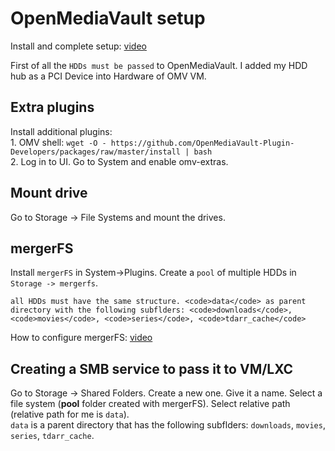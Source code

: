 # OpenMediaVault setup
<p align="left">
  Install and complete setup:  <a href="https://youtu.be/z5CqnmuqyHk?t=234">video</a>
</p>
<p align="left">
  First of all the <code>HDDs must be passed</code> to OpenMediaVault. I added my HDD hub as a PCI Device into Hardware of OMV VM.
</p>

## Extra plugins
<p align="left">
   Install additional plugins: </br>
  1. OMV shell: <code>wget -O - https://github.com/OpenMediaVault-Plugin-Developers/packages/raw/master/install | bash</code> </br>
  2. Log in to UI. Go to System and enable omv-extras.
</p>

## Mount drive
<p align="left">
  Go to Storage -> File Systems and mount the drives.
</p>

## mergerFS
<p align="left">
  Install <code>mergerFS</code> in System->Plugins. Create a <code>pool</code> of multiple HDDs in <code>Storage -> mergerfs</code>. </br>

    all HDDs must have the same structure. <code>data</code> as parent directory with the following subflders: <code>downloads</code>, <code>movies</code>, <code>series</code>, <code>tdarr_cache</code>
  
  How to configure mergerFS: <a href="https://youtu.be/Y3yF1Rsu7ow?t=1118">video</a>
</p>

## Creating a SMB service to pass it to VM/LXC
<p align="left">
  Go to Storage -> Shared Folders. Create a new one. Give it a name. Select a file system (<b>pool</b> folder created with mergerFS). Select relative path (relative path for me is <code>data</code>). </br>
  <code>data</code> is a parent directory that has the following subflders: <code>downloads</code>, <code>movies</code>, <code>series</code>, <code>tdarr_cache</code>. </br>
</p>

